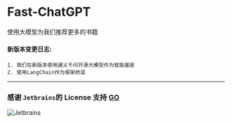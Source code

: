 # Fast-ChatGPT

使用大模型为我们推荐更多的书籍

#### 新版本变更日志:

    1. 我们在新版本使用通义千问开源大模型作为智能基座
    2. 使用LangChain作为框架桥梁

---

### 感谢 `Jetbrains`的 License 支持  [GO](https://jb.gg/OpenSourceSupport)

![Jetbrains](https://resources.jetbrains.com/storage/products/company/brand/logos/jb_beam.png)